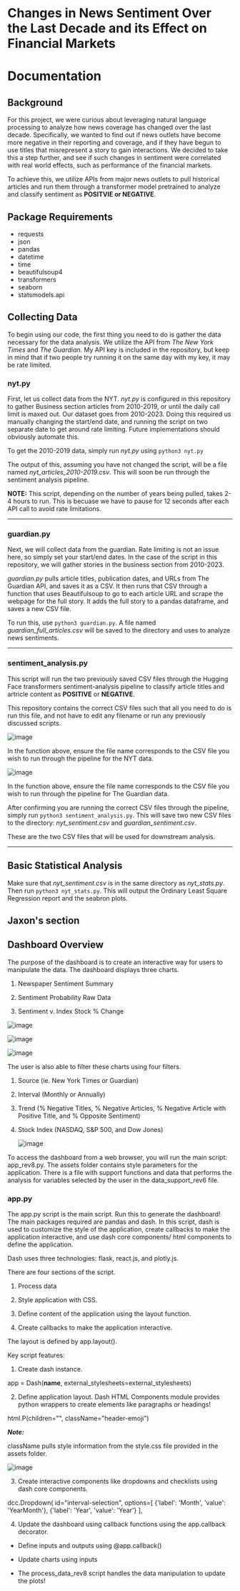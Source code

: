 # Changes in News Sentiment Over the Last Decade and its Effect on Financial Markets


# Documentation

## Background
For this project, we were curious about leveraging natural language processing to analyze how news coverage has changed over the last decade. Specifically, we wanted to find out if news outlets have become more negative in their reporting and coverage, and if they have begun to use titles that misrepresent a story to gain interactions. We decided to take this a step further, and see if such changes in sentiment were correlated with real world effects, such as performance of the financial markets.

To achieve this, we utilize APIs from major news outlets to pull historical articles and run them through a transformer model pretrained to analyze and classify sentiment as **POSITVIE or NEGATIVE**.

## Package Requirements
* requests
* json
* pandas
* datetime
* time
* beautifulsoup4
* transformers
* seaborn
* statsmodels.api


## Collecting Data
To begin using our code, the first thing you need to do is gather the data necessary for the data analysis. We utilize the API from _The New York Times_ and _The Guardian_. My API key is included in the repository, but keep in mind that if two people try running it on the same day with my key, it may be rate limited.

### nyt.py
First, let us collect data from the NYT. 
_nyt.py_ is configured in this repository to gather Business section articles from 2010-2019, or until the daily call limit is maxed out. Our dataset goes from 2010-2023. Doing this required us manually changing the start/end date, and running the script on two separate date to get around rate limiting. Future implementations should obviously automate this.


To get the 2010-2019 data, simply run _nyt.py_ using ```python3 nyt.py```

The output of this, assuming you have not changed the script, will be a file named _nyt_articles_2010-2019.csv_. This will soon be run through the sentiment analysis pipeline.

**NOTE:** This script, depending on the number of years being pulled, takes 2-4 hours to run. This is becuase we have to pause for 12 seconds after each API call to avoid rate limitations.

-----
### guardian.py
Next, we will collect data from the guardian. Rate limiting is not an issue here, so simply set your start/end dates. In the case of the script in this repository, we will gather stories in the business section from 2010-2023.

_guardian.py_ pulls article titles, publication dates, and URLs from The Guardian API, and saves it as a CSV. It then runs that CSV through a function that uses Beautifulsoup to go to each article URL and scrape the webpage for the full story. It adds the full story to a pandas dataframe, and saves a new CSV file.


To run this, use ```python3 guardian.py```. A file named _guardian_full_articles.csv_ will be saved to the directory and uses to analyze news sentiments.

------
### sentiment_analysis.py
This script will run the two previously saved CSV files through the Hugging Face transformers sentiment-analysis pipeline to classify article titles and artricle content as **POSITIVE** or **NEGATIVE**.

This repository contains the correct CSV files such that all you need to do is run this file, and not have to edit any filename or run any previously discussed scripts.

![image](https://github.com/mattocanas/369-Project/assets/49545348/ca78e0fe-ffcd-40c0-848a-ef89d99b339d)

In the function above, ensure the file name corresponds to the CSV file you wish to run through the pipeline for the NYT data.

![image](https://github.com/mattocanas/369-Project/assets/49545348/8bb11fb2-81f1-4e4f-91e2-8905946837ef)

In the function above, ensure the file name corresponds to the CSV file you wish to run through the pipeline for The Guardian data.

After confirming you are running the correct CSV files through the pipeline, simply run ```python3 sentiment_analysis.py```. This will save two new CSV files to the directory: _nyt_sentiment.csv_ and _guardian_sentiment.csv_.

These are the two CSV files that will be used for downstream analysis.

------
## Basic Statistical Analysis
Make sure that _nyt_sentiment.csv_ is in the same directory as _nyt_stats.py_. Then run ```python3 nyt_stats.py```. This will output the Ordinary Least Square Regression report and the seabron plots.

## Jaxon's section

## Dashboard Overview
The purpose of the dashboard is to create an interactive way for users to manipulate the data. The dashboard displays three charts. 

1. Newspaper Sentiment Summary

2. Sentiment Probability Raw Data

3. Sentiment v. Index Stock % Change

![image](https://github.com/mattocanas/369-Project/assets/98493997/137ddd1d-e144-4cb0-9a9d-76d1ebe55dd7)

![image](https://github.com/mattocanas/369-Project/assets/98493997/d69bd3f8-62c0-4bb6-86a9-c90c6a81c7a5)

![image](https://github.com/mattocanas/369-Project/assets/98493997/cc6af2d1-b219-454a-b1b0-9302672a02c3)

The user is also able to filter these charts using four filters.

1. Source (ie. New York Times or Guardian)

2. Interval (Monthly or Annually)

3. Trend (% Negative Titles, % Negative Articles, % Negative Article with Positive Title, and % Opposite Sentiment) 

4. Stock Index (NASDAQ, S&P 500, and Dow Jones)

   ![image](https://github.com/mattocanas/369-Project/assets/98493997/040538c2-ba58-4c06-afcd-79e539db180e)

To access the dashboard from a web browser, you will run the main script: app_rev8.py. The assets folder contains style parameters for the application. There is a file with support functions and data that performs the analysis for variables selected by the user in the data_support_rev6 file. 

### app.py
The app.py script is the main script. Run this to generate the dashboard! The main packages required are pandas and dash. In this script, dash is used to customize the style of the application, create callbacks to make the application interactive, and use dash core components/ html components to define the application.

Dash uses three technologies: flask, react.js, and plotly.js.

There are four sections of the script.

1. Process data

2. Style application with CSS.

3. Define content of the application using the layout function.

4. Create callbacks to make the application interactive.

The layout is defined by app.layout(). 

Key script features:

1. Create dash instance.

app = Dash(__name__, external_stylesheets=external_stylesheets)

2. Define application layout. Dash HTML Components module provides python wrappers to create elements like paragraphs or headings!

html.P(children="", className="header-emoji")

***Note:***

className pulls style information from the style.css file provided in the assets folder.

![image](https://github.com/mattocanas/369-Project/assets/98493997/7390e939-5c47-4f38-a154-57fd3f271b23)


3. Create interactive components like dropdowns and checklists using dash core components.

dcc.Dropdown(
            id="interval-selection",
            options=[
                {'label': 'Month', 'value': 'YearMonth'},
                {'label': 'Year', 'value': 'Year'}
            ],

4. Update the dashboard using callback functions using the app.callback decorator.

- Define inputs and outputs using @app.callback()

- Update charts using inputs

- The process_data_rev8 script handles the data manipulation to update the plots! 
